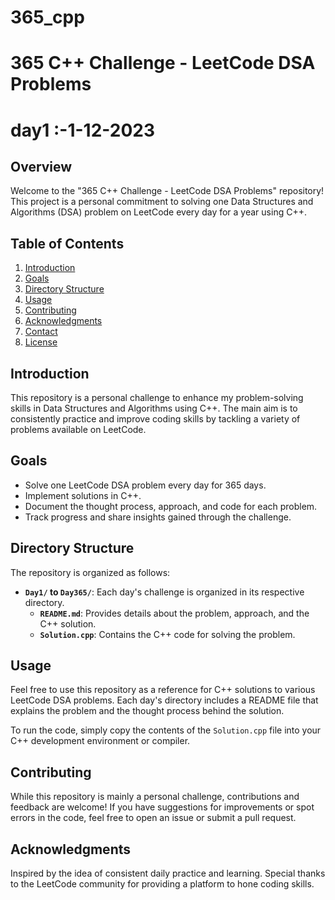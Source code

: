 # 365_cpp

# 365 C++ Challenge - LeetCode DSA Problems
#  day1 :-1-12-2023
## Overview

Welcome to the "365 C++ Challenge - LeetCode DSA Problems" repository! This project is a personal commitment to solving one Data Structures and Algorithms (DSA) problem on LeetCode every day for a year using C++.

## Table of Contents

1. [Introduction](#introduction)
2. [Goals](#goals)
3. [Directory Structure](#directory-structure)
4. [Usage](#usage)
5. [Contributing](#contributing)
6. [Acknowledgments](#acknowledgments)
7. [Contact](#contact)
8. [License](#license)

## Introduction

This repository is a personal challenge to enhance my problem-solving skills in Data Structures and Algorithms using C++. The main aim is to consistently practice and improve coding skills by tackling a variety of problems available on LeetCode.

## Goals

- Solve one LeetCode DSA problem every day for 365 days.
- Implement solutions in C++.
- Document the thought process, approach, and code for each problem.
- Track progress and share insights gained through the challenge.

## Directory Structure

The repository is organized as follows:

- **`Day1/` to `Day365/`**: Each day's challenge is organized in its respective directory.
  - **`README.md`**: Provides details about the problem, approach, and the C++ solution.
  - **`Solution.cpp`**: Contains the C++ code for solving the problem.

## Usage

Feel free to use this repository as a reference for C++ solutions to various LeetCode DSA problems. Each day's directory includes a README file that explains the problem and the thought process behind the solution.

To run the code, simply copy the contents of the `Solution.cpp` file into your C++ development environment or compiler.

## Contributing

While this repository is mainly a personal challenge, contributions and feedback are welcome! If you have suggestions for improvements or spot errors in the code, feel free to open an issue or submit a pull request.

## Acknowledgments

Inspired by the idea of consistent daily practice and learning. Special thanks to the LeetCode community for providing a platform to hone coding skills.



